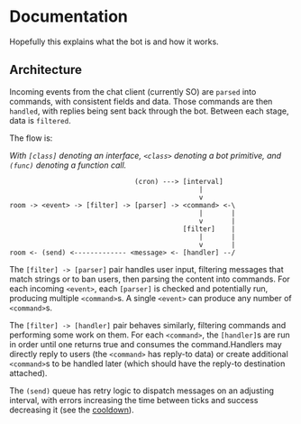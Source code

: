 # Documentation

Hopefully this explains what the bot is and how it works.

## Architecture

Incoming events from the chat client (currently SO) are `parsed` into commands, with consistent fields and data. Those
commands are then `handled`, with replies being sent back through the bot. Between each stage, data is `filtered`.

The flow is:

*With `[class]` denoting an interface, `<class>` denoting a bot primitive, and `(func)` denoting a function call.*

```none
                               (cron) ---> [interval]
                                               |
                                               v
room -> <event> -> [filter] -> [parser] -> <command> <-\
                                               |       |
                                               v       |
                                           [filter]    |
                                               |       |
                                               v       |
room <- (send) <------------- <message> <- [handler] --/
```

The `[filter] -> [parser]` pair handles user input, filtering messages that match strings or to ban users, then parsing
the content into commands. For each incoming `<event>`, each `[parser]` is checked and potentially run, producing
multiple `<command>`s. A single `<event>` can produce any number of `<command>`s.

The `[filter] -> [handler]` pair behaves similarly, filtering commands and performing some work on them. For each
`<command>`, the `[handler]`s are run in order until one returns true and consumes the command.Handlers may
directly reply to users (the `<command>` has reply-to data) or create additional `<command>`s to be handled later
(which should have the reply-to destination attached).

The `(send)` queue has retry logic to dispatch messages on an adjusting interval, with errors increasing the time
between ticks and success decreasing it (see the [cooldown](../src/util/Cooldown.ts)).
